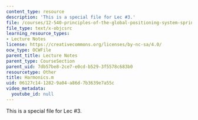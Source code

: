 ```yaml
---
content_type: resource
description: 'This is a special file for Lec #3.'
file: /courses/12-540-principles-of-the-global-positioning-system-spring-2012/06127c1412829a04a86d7b3639e7a55c_Harmonics.m
file_type: text/x-objcsrc
learning_resource_types:
- Lecture Notes
license: https://creativecommons.org/licenses/by-nc-sa/4.0/
ocw_type: OCWFile
parent_title: Lecture Notes
parent_type: CourseSection
parent_uid: 7db57be8-2ce7-e0cd-b529-3f5578c683b0
resourcetype: Other
title: Harmonics.m
uid: 06127c14-1282-9a04-a86d-7b3639e7a55c
video_metadata:
  youtube_id: null
---
```

This is a special file for Lec #3.